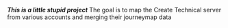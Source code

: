 ***This is a little stupid project***
The goal is to map the Create Technical server from various accounts and merging their journeymap data